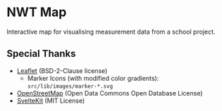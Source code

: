 # NWT Map
Interactive map for visualising measurement data from a school project.

## Special Thanks
- [Leaflet](https://github.com/Leaflet/Leaflet) (BSD-2-Clause license)
    - Marker Icons (with modified color gradients): `src/lib/images/marker-*.svg`
- [OpenStreetMap](https://www.openstreetmap.org/copyright) (Open Data Commons Open Database License)
- [SvelteKit](https://kit.svelte.dev/) (MIT License)